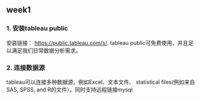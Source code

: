 
## week1

### 1. 安装tableau public
安装链接： https://public.tableau.com/s/.
tableau public可免费使用，并且足以满足我们日常数据分析需求。


### 2. 连接数据源
tableau可以连接多种数据源，例如Excel、文本文件、 statistical files(例如来自SAS, SPSS, and R的文件）。同时支持远程链接mysql

